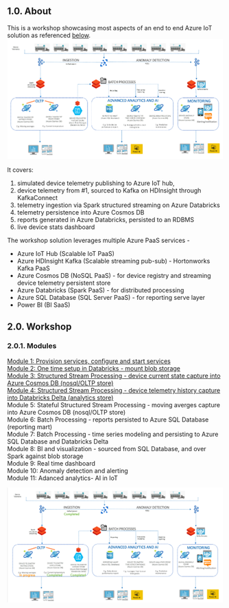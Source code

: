 ## 1.0. About
This is a workshop showcasing most aspects of an end to end Azure IoT solution as referenced [below](decks/ReferenceArchitecture.pptx).<br>
![ReferenceArchitecture](images/ReferenceArchitecture.png)

It covers:<br> 
1.  simulated device telemetry publishing to Azure IoT hub, 
2.  device telemetry from #1, sourced to Kafka on HDInsight through KafkaConnect<BR> 
3.  telemetry ingestion via Spark structured streaming on Azure Databricks<BR>
4.  telemetry persistence into Azure Cosmos DB<br>
5.  reports generated in Azure Databricks, persisted to an RDBMS<br>
6.  live device stats dashboard<br>
  
The workshop solution leverages multiple Azure PaaS services - <BR>
  - Azure IoT Hub (Scalable IoT PaaS) <BR>
  - Azure HDInsight Kafka (Scalable streaming pub-sub) - Hortonworks Kafka PaaS <BR>
  - Azure Cosmos DB (NoSQL PaaS)  - for device registry and streaming device telemetry persistent store <BR>
  - Azure Databricks (Spark PaaS) - for distributed processing <BR>
  - Azure SQL Database (SQL Server PaaS) - for reporting serve layer <BR>
  - Power BI (BI SaaS) <BR>
  
## 2.0. Workshop
### 2.0.1. Modules 
[Module 1: Provision services, configure and start services](docs/WorkshopReadMe.md#module-1-provision-services-configure-and-start-services)<BR>
[Module 2: One time setup in Databricks - mount blob storage](docs/WorkshopReadMe.md#module-2-setup)<BR>
[Module 3: Structured Stream Processing - device current state capture into Azure Cosmos DB (nosql/OLTP store)](https://github.com/anagha-microsoft/databricks-workshops/blob/master/iot/docs/WorkshopReadMe.md#module-3-structured-stream-processing---device-current-state-capture-into-azure-cosmos-db-nosql)<BR>
[Module 4: Structured Stream Processing - device telemetry history capture into Databricks Delta (analytics store)](docs/WorkshopReadMe.md#module-4-structured-stream-processing---device-telemetry-history-capture-into-databricks-delta)<BR>
Module 5: Stateful Structured Stream Processing - moving averges capture into Azure Cosmos DB (nosql/OLTP store)<BR>
Module 6: Batch Processing - reports persisted to Azure SQL Database (reporting mart)<BR>
Module 7: Batch Processing - time series modeling and persisting to Azure SQL Database and Databricks Delta<BR>
Module 8: BI and visualization - sourced from SQL Database, and over Spark against blob storage<BR>
Module 9: Real time dashboard<BR>
Module 10: Anomaly detection and alerting<BR>
Module 11: Adanced analytics- AI in IoT<BR>

![WIP](images/WorkInProgress.png)
